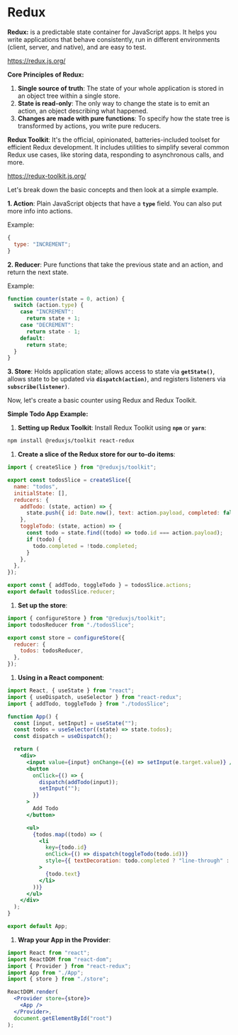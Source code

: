 # Redux

**Redux:** is a predictable state container for JavaScript apps. It helps you write applications that behave consistently, run in different environments (client, server, and native), and are easy to test.

https://redux.js.org/

**Core Principles of Redux:**

1. **Single source of truth**: The state of your whole application is stored in an object tree within a single store.
2. **State is read-only**: The only way to change the state is to emit an action, an object describing what happened.
3. **Changes are made with pure functions**: To specify how the state tree is transformed by actions, you write pure reducers.

**Redux Toolkit**: It's the official, opinionated, batteries-included toolset for efficient Redux development. It includes utilities to simplify several common Redux use cases, like storing data, responding to asynchronous calls, and more.

https://redux-toolkit.js.org/

Let's break down the basic concepts and then look at a simple example.

**1. Action**: Plain JavaScript objects that have a **`type`** field. You can also put more info into actions.

Example:

```jsx
{
  type: "INCREMENT";
}
```

**2. Reducer**: Pure functions that take the previous state and an action, and return the next state.

Example:

```jsx
function counter(state = 0, action) {
  switch (action.type) {
    case "INCREMENT":
      return state + 1;
    case "DECREMENT":
      return state - 1;
    default:
      return state;
  }
}
```

**3. Store**: Holds application state; allows access to state via **`getState()`**, allows state to be updated via **`dispatch(action)`**, and registers listeners via **`subscribe(listener)`**.

Now, let's create a basic counter using Redux and Redux Toolkit.

**Simple Todo App Example:**

1. **Setting up Redux Toolkit**:
   Install Redux Toolkit using **`npm`** or **`yarn`**:

```bash
npm install @reduxjs/toolkit react-redux

```

1. **Create a slice of the Redux store for our to-do items**:

```jsx
import { createSlice } from "@reduxjs/toolkit";

export const todosSlice = createSlice({
  name: "todos",
  initialState: [],
  reducers: {
    addTodo: (state, action) => {
      state.push({ id: Date.now(), text: action.payload, completed: false });
    },
    toggleTodo: (state, action) => {
      const todo = state.find((todo) => todo.id === action.payload);
      if (todo) {
        todo.completed = !todo.completed;
      }
    },
  },
});

export const { addTodo, toggleTodo } = todosSlice.actions;
export default todosSlice.reducer;
```

1. **Set up the store**:

```jsx
import { configureStore } from "@reduxjs/toolkit";
import todosReducer from "./todosSlice";

export const store = configureStore({
  reducer: {
    todos: todosReducer,
  },
});
```

1. **Using in a React component**:

```jsx
import React, { useState } from "react";
import { useDispatch, useSelector } from "react-redux";
import { addTodo, toggleTodo } from "./todosSlice";

function App() {
  const [input, setInput] = useState("");
  const todos = useSelector((state) => state.todos);
  const dispatch = useDispatch();

  return (
    <div>
      <input value={input} onChange={(e) => setInput(e.target.value)} />
      <button
        onClick={() => {
          dispatch(addTodo(input));
          setInput("");
        }}
      >
        Add Todo
      </button>

      <ul>
        {todos.map((todo) => (
          <li
            key={todo.id}
            onClick={() => dispatch(toggleTodo(todo.id))}
            style={{ textDecoration: todo.completed ? "line-through" : "none" }}
          >
            {todo.text}
          </li>
        ))}
      </ul>
    </div>
  );
}

export default App;
```

1. **Wrap your App in the Provider**:

```jsx
import React from "react";
import ReactDOM from "react-dom";
import { Provider } from "react-redux";
import App from "./App";
import { store } from "./store";

ReactDOM.render(
  <Provider store={store}>
    <App />
  </Provider>,
  document.getElementById("root")
);
```
